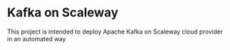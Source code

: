 # Kafka on Scaleway

This project is intended to deploy Apache Kafka on Scaleway cloud provider in an automated way